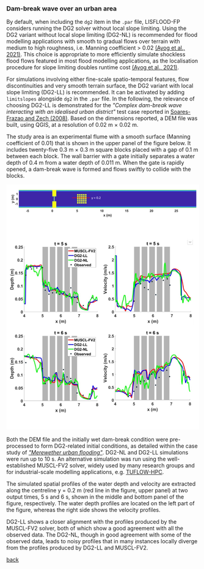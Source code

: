 ### Dam-break wave over an urban area

By default, when including the `dg2` item in the `.par` file, LISFLOOD-FP considers running the DG2 solver without local slope limiting. Using the DG2 variant without local slope limiting (DG2-NL) is recommended for flood modelling applications with smooth to gradual flows over terrain with medium to high roughness, i.e. Manning coefficient > 0.02 [(Ayog et al., 2021)](https://www.sciencedirect.com/science/article/abs/pii/S0022169420313858). This choice is appropriate to more efficiently simulate shockless flood flows featured in most flood modelling applications, as the localisation procedure for slope limiting doubles runtime cost [(Ayog et al., 2021)](https://www.sciencedirect.com/science/article/abs/pii/S0022169420313858). 


For simulations involving either fine-scale spatio-temporal features, flow discontinuities and very smooth terrain surface, the DG2 variant with local slope limiting (DG2-LL) is recommended. It can be activated by adding `limitslopes` alongside `dg2` in the `.par` file. In the following, the relevance of choosing DG2-LL is demonstrated for the *"Complex dam-break wave interacting with an idealised urban district"* test case reported in [Soares-Frazao and Zech (2008)](https://www.tandfonline.com/doi/abs/10.3826/jhr.2008.3164). Based on the dimensions reported, a DEM file was built, using QGIS, at a resolution of 0.02 m × 0.02 m.

The study area is an experimental flume with a smooth surface (Manning coefficient of 0.01) that is shown in the upper panel of the figure below. It includes twenty-five 0.3 m × 0.3 m square blocks placed with a gap of 0.1 m between each block. The wall barrier with a gate initially separates a water depth of 0.4 m from a water depth of 0.011 m. When the gate is rapidly opened, a dam-break wave is formed and flows swiftly to collide with the blocks. 


![Image](/Figures/Fig6G.jpg)


Both the DEM file and the initially wet dam-break condition were pre-processed to form DG2-related initial conditions, as detailed within the case study of [*"Merewether urban flooding"*](/Merewether.md). DG2-NL and DG2-LL simulations were run up to 10 s. An alternative simulation was run using the well-established MUSCL-FV2 solver, widely used by many research groups and for industrial-scale modelling applications, e.g. [TUFLOW-HPC](https://wiki.tuflow.com/index.php?title=HPC_Introduction).  

The simulated spatial profiles of the water depth and velocity are extracted along the centreline y = 0.2 m (red line in the figure, upper panel) at two output times, 5 s and 6 s, shown in the middle and bottom panel of the figure, respectively. The water depth profiles are located on the left part of the figure, whereas the right side shows the velocity profiles.

DG2-LL shows a closer alignment with the profiles produced by the MUSCL-FV2 solver, both of which show a good agreement with all the observed data. The DG2-NL, though in good agreement with some of the observed data, leads to noisy profiles that in many instances locally diverge from the profiles produced by DG2-LL and MUSCL-FV2.
 


[back](/LISFLOOD8.0.md)
